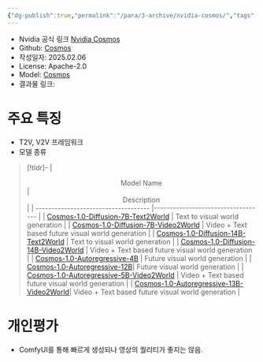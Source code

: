 ```yaml
---
{"dg-publish":true,"permalink":"/para/3-archive/nvidia-cosmos/","tags":["gardenEntry"]}
---
```



- Nvidia 공식 링크 [Nvidia Cosmos](https://www.nvidia.com/en-us/ai/cosmos/)
- Github: [Cosmos](https://github.com/NVIDIA/Cosmos)
- 작성일자: 2025.02.06
- License: Apache-2.0 
- Model: [Cosmos](https://huggingface.co/collections/nvidia/cosmos-6751e884dc10e013a0a0d8e6)
- 결과물 링크: 

# 주요 특징 
- T2V, V2V 프레임워크
- 모델 종류
> [!tldr]- 
> | <center>Model Name</center> | <center>Description</center> |
> | ------------------------------------ |----------------------------------- |
> | [Cosmos-1.0-Diffusion-7B-Text2World](https://huggingface.co/nvidia/Cosmos-1.0-Diffusion-7B-Text2World) | Text to visual world generation |
> | [Cosmos-1.0-Diffusion-7B-Video2World](https://huggingface.co/nvidia/Cosmos-1.0-Diffusion-7B-Video2World) | Video + Text based future visual world generation |
> | [Cosmos-1.0-Diffusion-14B-Text2World](https://huggingface.co/nvidia/Cosmos-1.0-Diffusion-14B-Text2World) | Text to visual world generation |
> | [Cosmos-1.0-Diffusion-14B-Video2World](https://huggingface.co/nvidia/Cosmos-1.0-Diffusion-14B-Video2World) | Video + Text based future visual world generation | 
> | [Cosmos-1.0-Autoregressive-4B](https://huggingface.co/nvidia/Cosmos-1.0-Autoregressive-4B) | Future visual world generation |
> | [Cosmos-1.0-Autoregressive-12B](https://huggingface.co/nvidia/Cosmos-1.0-Autoregressive-12B)| Future visual world generation |
> | [Cosmos-1.0-Autoregressive-5B-Video2World](https://huggingface.co/nvidia/Cosmos-1.0-Autoregressive-5B-Video2World) | Video + Text based future visual world generation |
> | [Cosmos-1.0-Autoregressive-13B-Video2World](https://huggingface.co/nvidia/Cosmos-1.0-Autoregressive-13B-Video2World)| Video + Text based future visual world generation |

# 개인평가
- ComfyUI를 통해 빠르게 생성되나 영상의 퀄리티가 좋지는 않음. 


